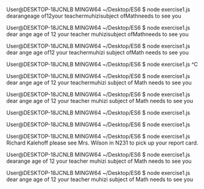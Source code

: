 User@DESKTOP-18JCNLB MINGW64 ~/Desktop/ES6
$ node exercise1.js
dearangeage of12your teachermuhizisubject ofMathneeds to see you

User@DESKTOP-18JCNLB MINGW64 ~/Desktop/ES6
$ node exercise1.js
dear ange age of 12 your teacher muhizisubject ofMathneeds to see you

User@DESKTOP-18JCNLB MINGW64 ~/Desktop/ES6
$ node exercise1.js
dear ange age of12 your teachermuhizi subject ofMath needs to see you

User@DESKTOP-18JCNLB MINGW64 ~/Desktop/ES6
$ node exercise1.js ^C

User@DESKTOP-18JCNLB MINGW64 ~/Desktop/ES6
$ node exercise1.js
dear ange age of 12 your teachermuhizi subject of Math needs to see you

User@DESKTOP-18JCNLB MINGW64 ~/Desktop/ES6
$ node exercise1.js
dear ange age of 12 your teacher muhizi subject of Math needs to see you

User@DESKTOP-18JCNLB MINGW64 ~/Desktop/ES6
$ node exercise1.js

User@DESKTOP-18JCNLB MINGW64 ~/Desktop/ES6
$ node exercise1.js

User@DESKTOP-18JCNLB MINGW64 ~/Desktop/ES6
$ node exercise1.js
Richard Kalehoff please see Mrs. Wilson in N231 to pick up your report card.

User@DESKTOP-18JCNLB MINGW64 ~/Desktop/ES6
$ node exercise1.js
dearange age of 12 your teacher muhizi subject of Math needs to see you

User@DESKTOP-18JCNLB MINGW64 ~/Desktop/ES6
$ node exercise1.js
dear ange age of 12 your teacher muhizi subject of Math needs to see you
